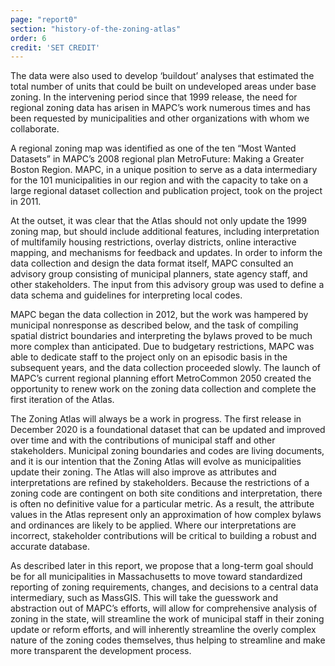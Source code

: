 ```yaml
---
page: "report0"
section: "history-of-the-zoning-atlas"
order: 6
credit: 'SET CREDIT'
---
```

The data were also used to develop ‘buildout’ analyses that estimated the total number of units that could be built on undeveloped areas under base zoning. In the intervening period since that 1999 release, the need for regional zoning data has arisen in MAPC’s work numerous times and has been requested by municipalities and other organizations with whom we collaborate.

A regional zoning map was identified as one of the ten “Most Wanted Datasets” in MAPC’s 2008 regional plan MetroFuture: Making a Greater Boston Region. MAPC, in a unique position to serve as a data intermediary for the 101 municipalities in our region and with the capacity to take on a large regional dataset collection and publication project, took on the project in 2011.

At the outset, it was clear that the Atlas should not only update the 1999 zoning map, but should include additional features, including interpretation of multifamily housing restrictions, overlay districts, online interactive mapping, and mechanisms for feedback and updates. In order to inform the data collection and design the data format itself, MAPC consulted an advisory group consisting of municipal planners, state agency staff, and other stakeholders. The input from this advisory group was used to define a data schema and guidelines for interpreting local codes.

MAPC began the data collection in 2012, but the work was hampered by municipal nonresponse as described below, and the task of compiling spatial district boundaries and interpreting the bylaws proved to be much more complex than anticipated. Due to budgetary restrictions, MAPC was able to dedicate staff to the project only on an episodic basis in the subsequent years, and the data collection proceeded slowly. The launch of MAPC’s current regional planning effort MetroCommon 2050 created the opportunity to renew work on the zoning data collection and complete the first iteration of the Atlas.

The Zoning Atlas will always be a work in progress. The first release in December 2020 is a foundational dataset that can be updated and improved over time and with the contributions of municipal staff and other stakeholders. Municipal zoning boundaries and codes are living documents, and it is our intention that the Zoning Atlas will evolve as municipalities update their zoning. The Atlas will also improve as attributes and interpretations are refined by stakeholders. Because the restrictions of a zoning code are contingent on both site conditions and interpretation, there is often no definitive value for a particular metric. As a result, the attribute values in the Atlas represent only an approximation of how complex bylaws and ordinances are likely to be applied. Where our interpretations are incorrect, stakeholder contributions will be critical to building a robust and accurate database.

As described later in this report, we propose that a long-term goal should be for all municipalities in Massachusetts to move toward standardized reporting of zoning requirements, changes, and decisions to a central data intermediary, such as MassGIS. This will take the guesswork and abstraction out of MAPC’s efforts, will allow for comprehensive analysis of zoning in the state, will streamline the work of municipal staff in their zoning update or reform efforts, and will inherently streamline the overly complex nature of the zoning codes themselves, thus helping to streamline and make more transparent the development process.